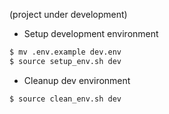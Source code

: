 (project under development)

- Setup development environment

```sh
$ mv .env.example dev.env
$ source setup_env.sh dev
```
- Cleanup dev environment

```sh
$ source clean_env.sh dev
```
